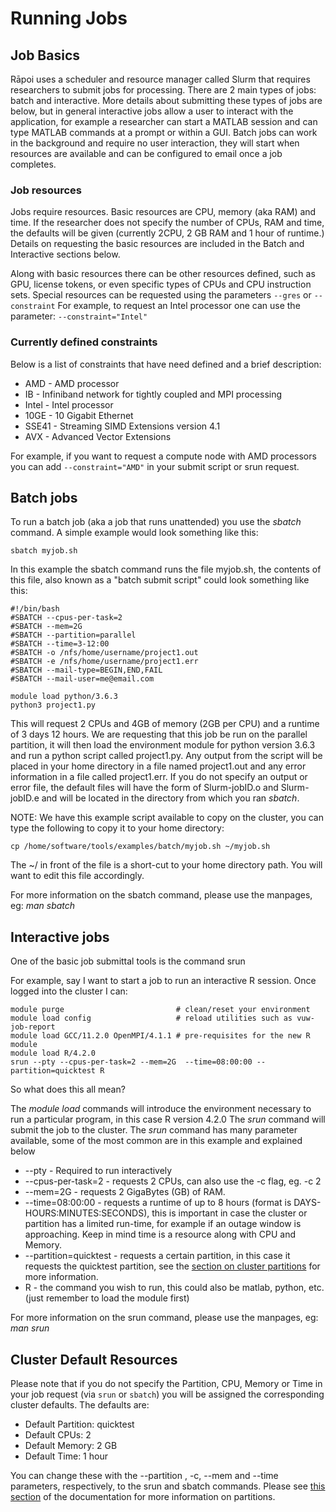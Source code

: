 # Running Jobs
## Job Basics

Rāpoi uses a scheduler and resource manager called Slurm that requires researchers to submit jobs for processing.  There are 2 main types of jobs: batch and interactive.  More details about submitting these types of jobs are below, but in general interactive jobs allow a user to interact with the application, for example a researcher can start a MATLAB session and can type MATLAB commands at a prompt or within a GUI.  Batch jobs can work in the background and require no user interaction, they will start when resources are available and can be configured to email once a job completes.

### Job resources

Jobs require resources.  Basic resources are CPU, memory (aka RAM) and time.  If the researcher does not specify the number of CPUs, RAM and time, the defaults will be given (currently 2CPU, 2 GB RAM and 1 hour of runtime.)  Details on requesting the basic resources are included in the Batch and Interactive sections below.

Along with basic resources there can be other resources defined, such as GPU, license tokens, or even specific types of CPUs and CPU instruction sets.  Special resources can be requested using the parameters `--gres` or `--constraint`  For example, to request an Intel processor one can use the parameter: `--constraint="Intel"`

### Currently defined constraints

Below is a list of constraints that have need defined and a brief description:

* AMD - AMD processor
* IB - Infiniband network for tightly coupled and MPI processing
* Intel - Intel processor
* 10GE - 10 Gigabit Ethernet
* SSE41 - Streaming SIMD Extensions version 4.1
* AVX - Advanced Vector Extensions

For example, if you want to request a compute node with AMD processors you can add `--constraint="AMD"` in your submit script or srun request.


## Batch jobs

To run a batch job (aka a job that runs unattended) you use the _sbatch_ command.  A simple example would look something like this:

`sbatch myjob.sh`

In this example the sbatch command runs the file myjob.sh, the contents of this file, also known as a "batch submit script" could look something like this:

```
#!/bin/bash
#SBATCH --cpus-per-task=2
#SBATCH --mem=2G
#SBATCH --partition=parallel
#SBATCH --time=3-12:00
#SBATCH -o /nfs/home/username/project1.out
#SBATCH -e /nfs/home/username/project1.err
#SBATCH --mail-type=BEGIN,END,FAIL
#SBATCH --mail-user=me@email.com

module load python/3.6.3
python3 project1.py
```

This will request 2 CPUs and 4GB of memory (2GB per CPU) and a runtime of 3 days
12 hours.  We are requesting that this job be run on the parallel  partition, it
will then load the environment module for python version 3.6.3 and run a python
script called project1.py.  Any output from the script will be placed in your
home directory in a file named project1.out and any error information in a file called project1.err.  If you do not specify an output or error file, the default files will have the form of Slurm-jobID.o and Slurm-jobID.e and will be located in the directory from which you ran _sbatch_.

NOTE:  We have this example script available to copy on the cluster, you can type the following to copy it to your home directory:

`cp /home/software/tools/examples/batch/myjob.sh ~/myjob.sh`

The ~/ in front of the file is a short-cut to your home directory path.  You will want to edit this file accordingly.

For more information on the sbatch command, please use the manpages, eg: _man sbatch_

## Interactive jobs

One of the basic job submittal tools is the command srun

For example, say I want to start a job to run an interactive R session. Once logged into the cluster I can:

```
module purge                         # clean/reset your environment
module load config                   # reload utilities such as vuw-job-report
module load GCC/11.2.0 OpenMPI/4.1.1 # pre-requisites for the new R module
module load R/4.2.0
srun --pty --cpus-per-task=2 --mem=2G  --time=08:00:00 --partition=quicktest R
```

So what does this all mean?

The _module load_ commands will introduce the environment necessary to run a particular program, in this case R version 4.2.0
The _srun_ command will submit the job to the cluster.  The _srun_ command has many parameter available, some of the most common are in this example and explained below

* --pty - Required to run interactively
* --cpus-per-task=2 - requests 2 CPUs, can also use the -c flag, eg. -c 2
* --mem=2G - requests 2 GigaBytes (GB) of RAM.
* --time=08:00:00 - requests a runtime of up to 8 hours (format is DAYS-HOURS:MINUTES:SECONDS), this is important in case the cluster or partition has a limited run-time, for example if an outage window is approaching.  Keep in mind time is a resource along with CPU and Memory.  
* --partition=quicktest - requests a certain partition, in this case it requests the quicktest partition, see the [section on cluster partitions](partitions.md) for more information.
* R - the command you wish to run, this could also be matlab, python, etc. (just remember to load the module first)


For more information on the srun command, please use the manpages, eg: _man srun_



## Cluster Default Resources

Please note that if you do not specify the Partition, CPU, Memory or Time in your job request 
(via `srun` or `sbatch`)
you will be assigned the corresponding cluster defaults.
The defaults are:

* Default Partition: quicktest
* Default CPUs: 2
* Default Memory: 2 GB
* Default Time: 1 hour

You can change these with the --partition , -c, --mem and --time parameters, respectively, to the srun and sbatch commands. 
Please see [this section](partitions.md) of the documentation for more information on partitions.


